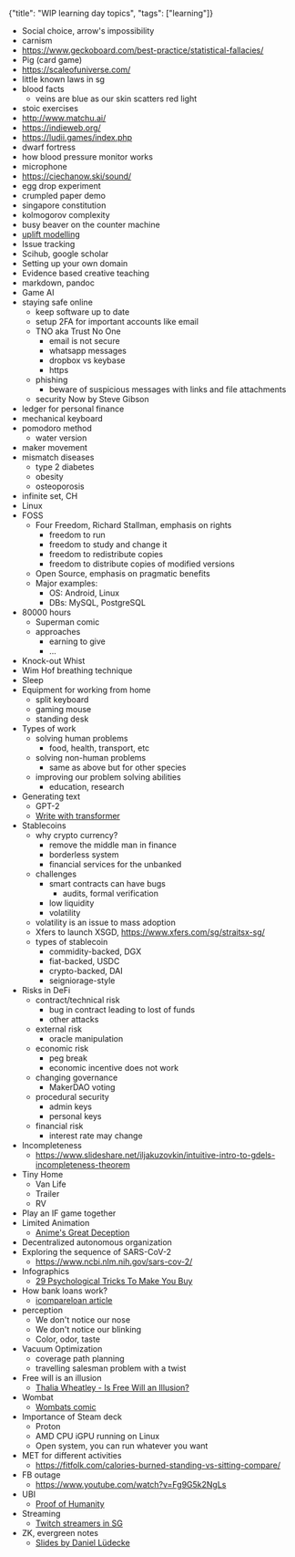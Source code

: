 {"title": "WIP learning day topics", "tags": ["learning"]}
* Social choice, arrow's impossibility
* carnism
* https://www.geckoboard.com/best-practice/statistical-fallacies/
* Pig (card game)
* https://scaleofuniverse.com/
* little known laws in sg
* blood facts
  * veins are blue as our skin scatters red light
* stoic exercises
* http://www.matchu.ai/
* https://indieweb.org/
* https://ludii.games/index.php
* dwarf fortress
* how blood pressure monitor works
* microphone
* https://ciechanow.ski/sound/
* egg drop experiment
* crumpled paper demo
* singapore constitution
* kolmogorov complexity
* busy beaver on the counter machine
* [uplift modelling](https://speakerdeck.com/gerbenoostra/preventing-churn-like-a-bandit)
* Issue tracking
* Scihub, google scholar
* Setting up your own domain
* Evidence based creative teaching
* markdown, pandoc
* Game AI
* staying safe online
  * keep software up to date
  * setup 2FA for important accounts like email
  * TNO aka Trust No One
    * email is not secure
    * whatsapp messages
    * dropbox vs keybase
    * https
  * phishing
    * beware of suspicious messages with links and file attachments
  * security Now by Steve Gibson
* ledger for personal finance
* mechanical keyboard
* pomodoro method
  * water version
* maker movement
* mismatch diseases
  * type 2 diabetes
  * obesity
  * osteoporosis
* infinite set, CH
* Linux
* FOSS
  * Four Freedom, Richard Stallman, emphasis on rights
    * freedom to run
    * freedom to study and change it
    * freedom to redistribute copies
    * freedom to distribute copies of modified versions
  * Open Source, emphasis on pragmatic benefits
  * Major examples:
    * OS: Android, Linux
    * DBs: MySQL, PostgreSQL
* 80000 hours
  * Superman comic
  * approaches
    * earning to give
    * ...
* Knock-out Whist
* Wim Hof breathing technique
* Sleep
* Equipment for working from home
  * split keyboard
  * gaming mouse
  * standing desk
* Types of work
  * solving human problems
    * food, health, transport, etc
  * solving non-human problems
    * same as above but for other species
  * improving our problem solving abilities
    * education, research
* Generating text
  * GPT-2
  * [Write with transformer](https://transformer.huggingface.co/)
* Stablecoins
  * why crypto currency?
    * remove the middle man in finance
    * borderless system
    * financial services for the unbanked
  * challenges
    * smart contracts can have bugs
      * audits, formal verification
    * low liquidity
    * volatility
  * volatility is an issue to mass adoption
  * Xfers to launch XSGD, https://www.xfers.com/sg/straitsx-sg/
  * types of stablecoin
    * commidity-backed, DGX
    * fiat-backed, USDC
    * crypto-backed, DAI
    * seigniorage-style
* Risks in DeFi
  * contract/technical risk
    * bug in contract leading to lost of funds
    * other attacks
  * external risk
    * oracle manipulation
  * economic risk
    * peg break
    * economic incentive does not work
  * changing governance
    * MakerDAO voting
  * procedural security
    * admin keys
    * personal keys
  * financial risk
    * interest rate may change
* Incompleteness
  * https://www.slideshare.net/iljakuzovkin/intuitive-intro-to-gdels-incompleteness-theorem
* Tiny Home
  * Van Life
  * Trailer
  * RV
* Play an IF game together
* Limited Animation
  * [Anime's Great Deception](https://www.tofugu.com/japan/anime-vs-cartoons/)
* Decentralized autonomous organization
* Exploring the sequence of SARS-CoV-2
  * https://www.ncbi.nlm.nih.gov/sars-cov-2/
* Infographics
  * [29 Psychological Tricks To Make You Buy](https://www.visualcapitalist.com/29-psychological-tricks-to-make-you-buy-more/)
* How bank loans work?
  * [icompareloan article](https://www.icompareloan.com/resources/bank-loans-singapore-mortgage/)
* perception
  * We don't notice our nose
  * We don't notice our blinking
  * Color, odor, taste
* Vacuum Optimization
  * coverage path planning
  * travelling salesman problem with a twist
* Free will is an illusion
  * [Thalia Wheatley - Is Free Will an Illusion?](https://www.youtube.com/watch?v=88Z82jGuY7w)
* Wombat
  * [Wombats comic](https://theoatmeal.com/comics/wombats)
* Importance of Steam deck
  * Proton
  * AMD CPU iGPU running on Linux
  * Open system, you can run whatever you want
* MET for different activities
  * https://fitfolk.com/calories-burned-standing-vs-sitting-compare/
* FB outage
  * https://www.youtube.com/watch?v=Fg9G5k2NgLs
* UBI
  * [Proof of Humanity](https://www.proofofhumanity.id/)
* Streaming
  * [Twitch streamers in SG](https://vulcanpost.com/771301/highest-paid-twitch-streamers-singapore/)
* ZK, evergreen notes
  * [Slides by Daniel Lüdecke](https://strengejacke.files.wordpress.com/2015/10/introduction-into-luhmanns-zettelkasten-thinking.pdf)

